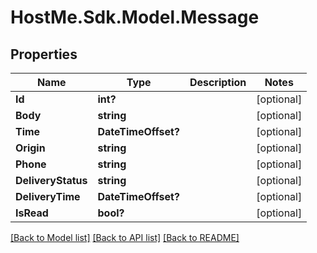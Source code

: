 # HostMe.Sdk.Model.Message
## Properties

Name | Type | Description | Notes
------------ | ------------- | ------------- | -------------
**Id** | **int?** |  | [optional] 
**Body** | **string** |  | [optional] 
**Time** | **DateTimeOffset?** |  | [optional] 
**Origin** | **string** |  | [optional] 
**Phone** | **string** |  | [optional] 
**DeliveryStatus** | **string** |  | [optional] 
**DeliveryTime** | **DateTimeOffset?** |  | [optional] 
**IsRead** | **bool?** |  | [optional] 

[[Back to Model list]](../README.md#documentation-for-models) [[Back to API list]](../README.md#documentation-for-api-endpoints) [[Back to README]](../README.md)

